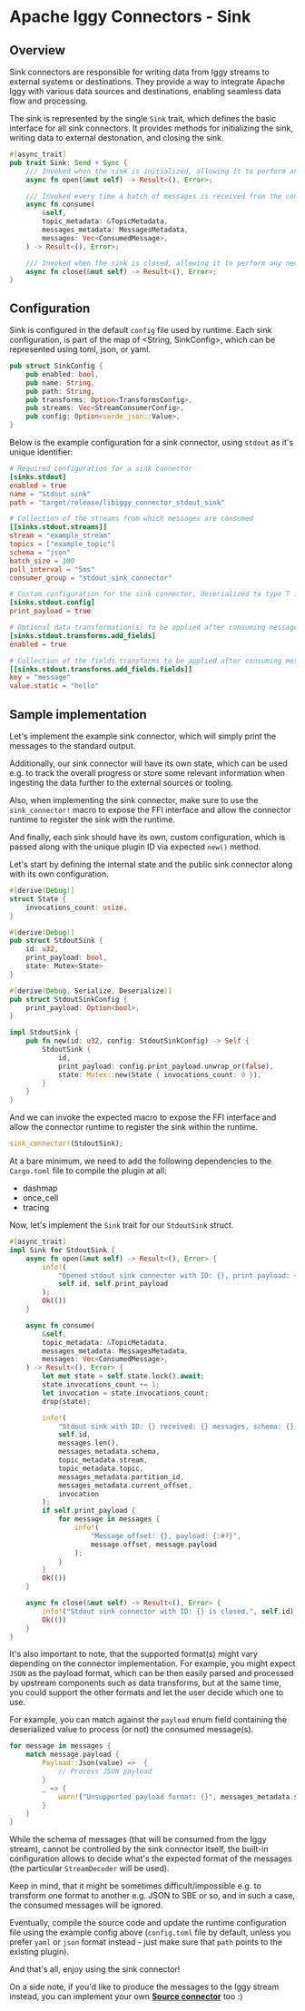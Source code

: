 # Apache Iggy Connectors - Sink

## Overview

Sink connectors are responsible for writing data from Iggy streams to external systems or destinations. They provide a way to integrate Apache Iggy with various data sources and destinations, enabling seamless data flow and processing.

The sink is represented by the single `Sink` trait, which defines the basic interface for all sink connectors. It provides methods for initializing the sink, writing data to external destonation, and closing the sink.

```rust
#[async_trait]
pub trait Sink: Send + Sync {
    /// Invoked when the sink is initialized, allowing it to perform any necessary setup.
    async fn open(&mut self) -> Result<(), Error>;

    /// Invoked every time a batch of messages is received from the configured stream(s) and topic(s).
    async fn consume(
        &self,
        topic_metadata: &TopicMetadata,
        messages_metadata: MessagesMetadata,
        messages: Vec<ConsumedMessage>,
    ) -> Result<(), Error>;

    /// Invoked when the sink is closed, allowing it to perform any necessary cleanup.
    async fn close(&mut self) -> Result<(), Error>;
}
```


## Configuration

Sink is configured in the default `config` file used by runtime. Each sink configuration, is part of the map of <String, SinkConfig>, which can be represented using toml, json, or yaml.

```rust
pub struct SinkConfig {
    pub enabled: bool,
    pub name: String,
    pub path: String,
    pub transforms: Option<TransformsConfig>,
    pub streams: Vec<StreamConsumerConfig>,
    pub config: Option<serde_json::Value>,
}
```

Below is the example configuration for a sink connector, using `stdout` as it's unique identifier:

```toml
# Required configuration for a sink connector
[sinks.stdout]
enabled = true
name = "Stdout sink"
path = "target/release/libiggy_connector_stdout_sink"

# Collection of the streams from which messages are consumed
[[sinks.stdout.streams]]
stream = "example_stream"
topics = ["example_topic"]
schema = "json"
batch_size = 100
poll_interval = "5ms"
consumer_group = "stdout_sink_connector"

# Custom configuration for the sink connector, deserialized to type T from `config` field
[sinks.stdout.config]
print_payload = true

# Optional data transformation(s) to be applied after consuming messages from the stream
[sinks.stdout.transforms.add_fields]
enabled = true

# Collection of the fields transforms to be applied after consuming messages from the stream
[[sinks.stdout.transforms.add_fields.fields]]
key = "message"
value.static = "hello"
```

## Sample implementation

Let's implement the example sink connector, which will simply print the messages to the standard output.

Additionally, our sink connector will have its own state, which can be used e.g. to track the overall progress or store some relevant information when ingesting the data further to the external sources or tooling.

Also, when implementing the sink connector, make sure to use the `sink_connector!` macro to expose the FFI interface and allow the connector runtime to register the sink with the runtime.

And finally, each sink should have its own, custom configuration, which is passed along with the unique plugin ID via expected `new()` method.

Let's start by defining the internal state and the public sink connector along with its own configuration.

```rust
#[derive(Debug)]
struct State {
    invocations_count: usize,
}
```

```rust
#[derive(Debug)]
pub struct StdoutSink {
    id: u32,
    print_payload: bool,
    state: Mutex<State>
}
```

```rust
#[derive(Debug, Serialize, Deserialize)]
pub struct StdoutSinkConfig {
    print_payload: Option<bool>,
}
```

```rust
impl StdoutSink {
    pub fn new(id: u32, config: StdoutSinkConfig) -> Self {
        StdoutSink {
            id,
            print_payload: config.print_payload.unwrap_or(false),
            state: Mutex::new(State { invocations_count: 0 }),
        }
    }
}
```

And we can invoke the expected macro to expose the FFI interface and allow the connector runtime to register the sink within the runtime.

```rust
sink_connector!(StdoutSink);
```

At a bare minimum, we need to add the following dependencies to the `Cargo.toml` file to compile the plugin at all:

- dashmap
- once_cell
- tracing

Now, let's implement the `Sink` trait for our `StdoutSink` struct.

```rust
#[async_trait]
impl Sink for StdoutSink {
    async fn open(&mut self) -> Result<(), Error> {
        info!(
            "Opened stdout sink connector with ID: {}, print payload: {}",
            self.id, self.print_payload
        );
        Ok(())
    }

    async fn consume(
        &self,
        topic_metadata: &TopicMetadata,
        messages_metadata: MessagesMetadata,
        messages: Vec<ConsumedMessage>,
    ) -> Result<(), Error> {
        let mut state = self.state.lock().await;
        state.invocations_count += 1;
        let invocation = state.invocations_count;
        drop(state);

        info!(
            "Stdout sink with ID: {} received: {} messages, schema: {}, stream: {}, topic: {}, partition: {}, offset: {}, invocation: {}",
            self.id,
            messages.len(),
            messages_metadata.schema,
            topic_metadata.stream,
            topic_metadata.topic,
            messages_metadata.partition_id,
            messages_metadata.current_offset,
            invocation
        );
        if self.print_payload {
            for message in messages {
                info!(
                    "Message offset: {}, payload: {:#?}",
                    message.offset, message.payload
                );
            }
        }
        Ok(())
    }

    async fn close(&mut self) -> Result<(), Error> {
        info!("Stdout sink connector with ID: {} is closed.", self.id);
        Ok(())
    }
}
```

It's also important to note, that the supported format(s) might vary depending on the connector implementation. For example, you might expect `JSON` as the payload format, which can be then easily parsed and processed by upstream components such as data transforms, but at the same time, you could support the other formats and let the user decide which one to use.

For example, you can match against the `payload` enum field containing the deserialized value to process (or not) the consumed message(s).

```rust
for message in messages {
    match message.payload {
        Payload::Json(value) =>  {
            // Process JSON payload
        }
        _ => {
            warn!("Unsupported payload format: {}", messages_metadata.schema);
        }
    }
}
```

While the schema of messages (that will be consumed from the Iggy stream), cannot be controlled by the sink connector itself, the built-in configuration allows to decide what's the expected format of the messages (the particular `StreamDecoder` will be used).

Keep in mind, that it might be sometimes difficult/impossible e.g. to transform one format to another e.g. JSON to SBE or so, and in such a case, the consumed messages will be ignored.

Eventually, compile the source code and update the runtime configuration file using the example config above (`config.toml` file by default, unless you prefer `yaml` or `json` format instead - just make sure that `path` points to the existing plugin).

And that's all, enjoy using the sink connector!

On a side note, if you'd like to produce the messages to the Iggy stream instead, you can implement your own **[Source connector](https://github.com/apache/iggy/tree/master/core/connectors/sources)** too :)
